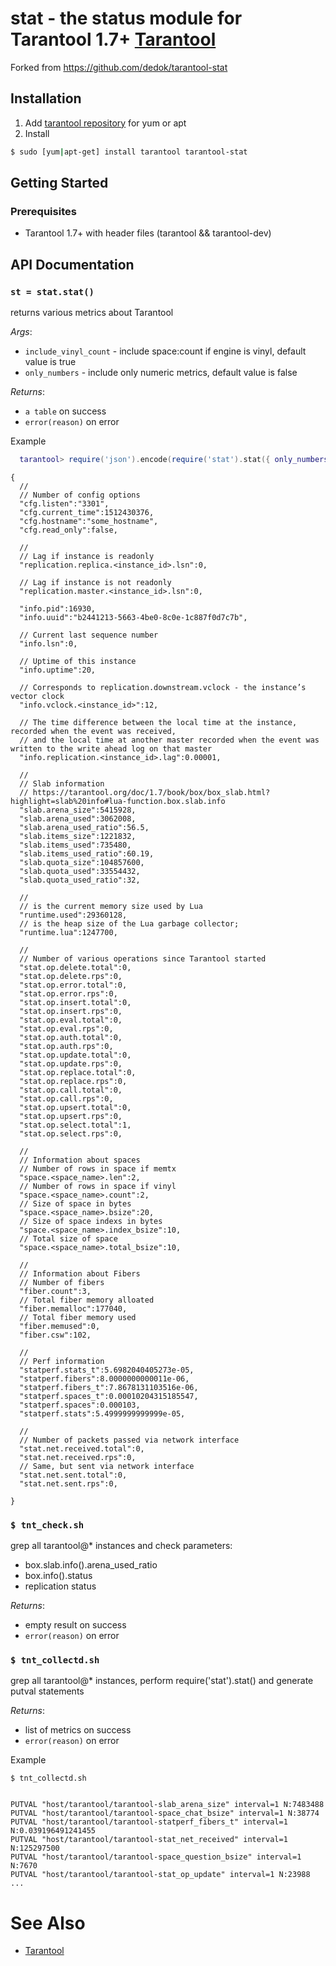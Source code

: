 # stat - the status module for Tarantool 1.7+ [Tarantool][]

Forked from https://github.com/dedok/tarantool-stat

## Installation
1. Add [tarantool repository](http://tarantool.org/download.html) for
   yum or apt
2. Install
```bash
$ sudo [yum|apt-get] install tarantool tarantool-stat
```

## Getting Started

### Prerequisites

 * Tarantool 1.7+ with header files (tarantool && tarantool-dev)

## API Documentation

### `st = stat.stat()`

returns various metrics about Tarantool

*Args*:
 - `include_vinyl_count` - include space:count if engine is vinyl, default value is true
 - `only_numbers` - include only numeric metrics, default value is false

*Returns*:

 - `a table` on success
 - `error(reason)` on error

Example

``` lua
  tarantool> require('json').encode(require('stat').stat({ only_numbers = true }))
```

```
{
  //
  // Number of config options
  "cfg.listen":"3301",
  "cfg.current_time":1512430376,
  "cfg.hostname":"some_hostname",
  "cfg.read_only":false,
  
  //
  // Lag if instance is readonly 
  "replication.replica.<instance_id>.lsn":0,
  
  // Lag if instance is not readonly 
  "replication.master.<instance_id>.lsn":0,
  
  "info.pid":16930,
  "info.uuid":"b2441213-5663-4be0-8c0e-1c887f0d7c7b",
  
  // Current last sequence number
  "info.lsn":0,
  
  // Uptime of this instance
  "info.uptime":20,
  
  // Corresponds to replication.downstream.vclock - the instance’s vector clock 
  "info.vclock.<instance_id>":12,
  
  // The time difference between the local time at the instance, recorded when the event was received, 
  // and the local time at another master recorded when the event was written to the write ahead log on that master
  "info.replication.<instance_id>.lag":0.00001,
  
  //
  // Slab information
  // https://tarantool.org/doc/1.7/book/box/box_slab.html?highlight=slab%20info#lua-function.box.slab.info
  "slab.arena_size":5415928,
  "slab.arena_used":3062008,
  "slab.arena_used_ratio":56.5,
  "slab.items_size":1221832,
  "slab.items_used":735480,
  "slab.items_used_ratio":60.19,
  "slab.quota_size":104857600,
  "slab.quota_used":33554432,
  "slab.quota_used_ratio":32,
  
  //
  // is the current memory size used by Lua
  "runtime.used":29360128,
  // is the heap size of the Lua garbage collector;
  "runtime.lua":1247700,
  
  //
  // Number of various operations since Tarantool started
  "stat.op.delete.total":0,
  "stat.op.delete.rps":0,
  "stat.op.error.total":0,
  "stat.op.error.rps":0,
  "stat.op.insert.total":0,
  "stat.op.insert.rps":0,
  "stat.op.eval.total":0,
  "stat.op.eval.rps":0,
  "stat.op.auth.total":0,
  "stat.op.auth.rps":0,
  "stat.op.update.total":0,
  "stat.op.update.rps":0,
  "stat.op.replace.total":0,
  "stat.op.replace.rps":0,
  "stat.op.call.total":0,
  "stat.op.call.rps":0,
  "stat.op.upsert.total":0,
  "stat.op.upsert.rps":0,
  "stat.op.select.total":1,
  "stat.op.select.rps":0,
  
  //
  // Information about spaces
  // Number of rows in space if memtx
  "space.<space_name>.len":2,
  // Number of rows in space if vinyl
  "space.<space_name>.count":2,
  // Size of space in bytes
  "space.<space_name>.bsize":20,
  // Size of space indexs in bytes
  "space.<space_name>.index_bsize":10,
  // Total size of space
  "space.<space_name>.total_bsize":10,
  
  //
  // Information about Fibers
  // Number of fibers
  "fiber.count":3,
  // Total fiber memory alloated
  "fiber.memalloc":177040,
  // Total fiber memory used
  "fiber.memused":0,
  "fiber.csw":102,
  
  //
  // Perf information
  "statperf.stats_t":5.6982040405273e-05,
  "statperf.fibers":8.0000000000011e-06,
  "statperf.fibers_t":7.8678131103516e-06,
  "statperf.spaces_t":0.00010204315185547,
  "statperf.spaces":0.000103,
  "statperf.stats":5.4999999999999e-05,
  
  //
  // Number of packets passed via network interface
  "stat.net.received.total":0,
  "stat.net.received.rps":0,
  // Same, but sent via network interface
  "stat.net.sent.total":0,
  "stat.net.sent.rps":0,

}
```

### `$ tnt_check.sh`
grep all tarantool@* instances and check parameters:
 * box.slab.info().arena_used_ratio
 * box.info().status
 * replication status

*Returns*:

 - empty result on success
 - `error(reason)` on error

### `$ tnt_collectd.sh`
grep all tarantool@* instances, perform require('stat').stat() and generate putval statements

*Returns*:

 - list of metrics on success
 - `error(reason)` on error
 
 Example

``` 
$ tnt_collectd.sh
```

```

PUTVAL "host/tarantool/tarantool-slab_arena_size" interval=1 N:7483488
PUTVAL "host/tarantool/tarantool-space_chat_bsize" interval=1 N:38774
PUTVAL "host/tarantool/tarantool-statperf_fibers_t" interval=1 N:0.039196491241455
PUTVAL "host/tarantool/tarantool-stat_net_received" interval=1 N:125297500
PUTVAL "host/tarantool/tarantool-space_question_bsize" interval=1 N:7670
PUTVAL "host/tarantool/tarantool-stat_op_update" interval=1 N:23988
...
```


# See Also

 * [Tarantool][]

[Tarantool]: http://github.com/tarantool/tarantool
